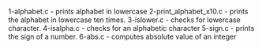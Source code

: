 1-alphabet.c - prints alphabet in lowercase
2-print_alphabet_x10.c - prints the alphabet in lowercase ten times.
3-islower.c - checks for lowercase character.
4-isalpha.c - checks for an alphabetic character
5-sign.c - prints the sign of a number.
6-abs.c - computes absolute value of an integer

